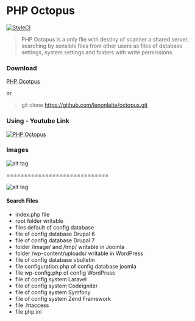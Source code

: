 # PHP Octopus
[![StyleCI](https://styleci.io/repos/71394325/shield?branch=master)](https://styleci.io/repos/71394325)

> PHP Octopus is a only file with destiny of scanner a shared server, searching by sensible files from other users as files of database settings,  system settings and folders with write permissions.

### Download

[PHP Ocotpus](https://github.com/lenonleite/octopus/archive/master.zip) 

or 

> git clone https://github.com/lenonleite/octopus.git

### Using - Youtube Link

[![PHP Octopus](https://img.youtube.com/vi/8PMXW4koYcM/0.jpg)](https://www.youtube.com/watch?v=8PMXW4koYcM)

### Images

![alt tag](http://lenonleite.com.br/wp-content/uploads/2016/09/server8-e1473307784440-1.png)

=============================

![alt tag](http://lenonleite.com.br/wp-content/uploads/2016/09/server11-e1473308756190-1.png)


#### Search Files

* index.php file
* root folder writable
* files default of config database
* file of config database Drupal 6
* file of config database Drupal 7
* folder /image/ and /tmp/ writable in Joomla
* folder /wp-content/uploads/ writable in WordPress
* file of config database vbulletin
* file configuration.php of config database joomla
* file wp-config.php of config WordPress
* file of config system Laravel
* file of config system Codeigniter
* file of config system Symfony
* file of config system Zend Framework
* file .htaccess
* file php.ini